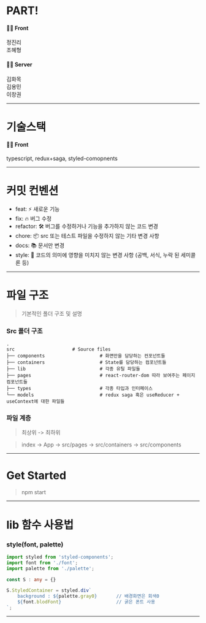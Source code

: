# PART!

#### 👨‍💻 Front

정진리</br>
조혜형

#### 👨‍💻 Server

김화목</br>
김용민</br>
이창권

---

# 기술스택

#### 👨‍💻 Front
typescript, redux+saga, styled-comopnents

---

# 커밋 컨벤션

* feat: ⚡ 새로운 기능
* fix: 🔥 버그 수정
* refactor: 🛠 버그를 수정하거나 기능을 추가하지 않는 코드 변경
* chore: 📦 src 또는 테스트 파일을 수정하지 않는 기타 변경 사항
* docs: 📚 문서만 변경
* style: 💅 코드의 의미에 영향을 미치지 않는 변경 사항 (공백, 서식, 누락 된 세미콜론 등)


---
# 파일 구조   

> 기본적인 폴더 구조 및 설명

### Src 폴더 구조
    .
    src                     # Source files
    ├── components                    # 화면만을 담당하는 컨포넌트들
    ├── containers                    # State를 담당하는 컴포넌트들 
    ├── lib                           # 각종 유틸 파일들
    ├── pages                         # react-router-dom 따라 보여주는 페이지 컴포넌트들
    ├── types                         # 각종 타입과 인터페이스
    └── models                        # redux saga 혹은 useReducer + useContext에 대한 파일들

### 파일 계층

> 최상위 -> 최하위

> index -> App -> src/pages -> src/containers -> src/components

---

# Get Started

> npm start

---

# lib 함수 사용법

### style(font, palette)
```typescript
import styled from 'styled-components';
import font from './font';
import palette from './palette';

const S : any = {}

S.StyledContainer = styled.div`
    background : ${palette.gray0}       // 배경화면은 회색0
    ${font.blodFont}                    // 굵은 폰트 사용
`;
```

---
